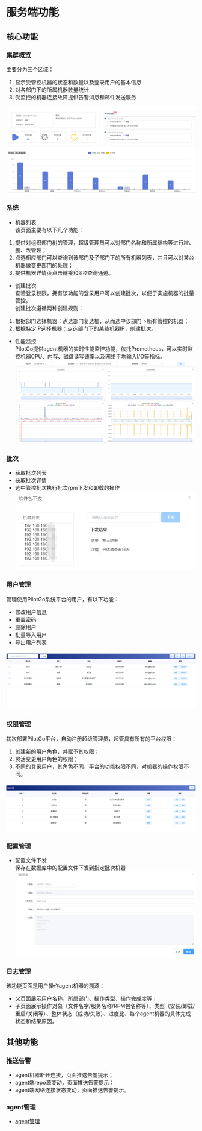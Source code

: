 # 服务端功能

## 核心功能

### 集群概览
主要分为三个区域：
1. 显示受管控机器的状态和数量以及登录用户的基本信息
2. 对各部门下的所属机器数量统计
3. 受监控的机器连接故障提供告警消息和邮件发送服务

![](./images/overview.png)

### 系统
- 机器列表  
该页面主要有以下几个功能：  
1. 提供对组织部门树的管理，超级管理员可以对部门名称和所属结构等进行增、删、改管理；  
2. 点选相应部门可以查询到该部门及子部门下的所有机器列表，并且可以对某台机器做变更部门的处理；  
3. 提供机器详情页点击链接和`监控`查询通道。

- 创建批次  
查验登录权限，拥有该功能的登录用户可以创建批次，以便于实施机器的批量管控。  
创建批次遵循两种创建规则：  
1. 根据部门选择机器：点选部门复选框，从而选中该部门下所有管控的机器；  
2. 根据特定IP选择机器：点选部门下的某些机器IP，创建批次。

- 性能监控  
PilotGo提供agent机器的实时性能监控功能，依托Prometheus，可以实时监控机器CPU、内存、磁盘读写速率以及网络平均输入I/O等指标。  
![](./images/monitor.png)

### 批次
- 获取批次列表
- 获取批次详情
- 选中管控批次执行批次rpm下发和卸载的操作
![](./images/rpm_upload.png)

### 用户管理
管理使用PilotGo系统平台的用户，有以下功能：  
- 修改用户信息
- 重置密码
- 删除用户
- 批量导入用户
- 导出用户列表

![](./images/user.png)

### 权限管理
初次部署PilotGo平台，自动注册超级管理员，超管具有所有的平台权限：  
1. 创建新的用户角色，并赋予其权限；
2. 灵活变更用户角色的权限；
3. 不同的登录用户，其角色不同，平台的功能权限不同，对机器的操作权限不同。

![](./images/role.png)

### 配置管理
- 配置文件下发  
保存在数据库中的配置文件下发到指定批次机器
![](./images/upload.png)

### 日志管理
该功能页面是用户操作agent机器的溯源：  
- 父页面展示用户名称、所属部门、操作类型、操作完成度等；
- 子页面展示操作对象（文件名字/服务名称/RPM包名称等）、类型（安装/卸载/重启/关闭等）、整体状态（成功/失败）、进度比、每个agent机器的具体完成状态和结果原因。

## 其他功能

### 推送告警
- agent机器断开连接，页面推送告警提示；
- agent端repo源变动，页面推送告警提示；
- agent端网络连接状态变动，页面推送告警提示。

### agent管理
- [agent管理](./agent.md)